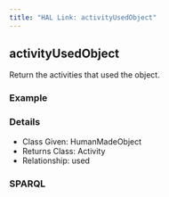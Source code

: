 ```yaml
---
title: "HAL Link: activityUsedObject"
---
```


## activityUsedObject

Return the activities that used the object.

### Example




### Details

* Class Given: HumanMadeObject
* Returns Class: Activity
* Relationship: used


### SPARQL
```

```

